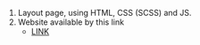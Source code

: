 
1. Layout page, using HTML, CSS (SCSS) and JS.
2. Website available by this link
    - [LINK](https://ivxvi.github.io/Bike/)
